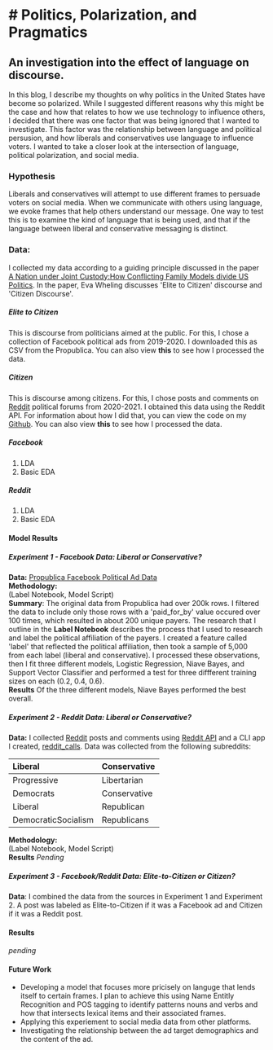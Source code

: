 # # Politics, Polarization, and Pragmatics
## An investigation into the effect of language on discourse.

In this blog, I describe my thoughts on why politics in the United States have become so polarized. While I suggested different reasons why this might be the case and how that relates to how we use technology to influence others, I decided that there was one factor that was being ignored that I wanted to investigate. This factor was the relationship between language and political persusion, and how liberals and conservatives use language to influence voters. I wanted to take a closer look at the intersection of language, political polarization, and social media. 

### Hypothesis
Liberals and conservatives will attempt to use different frames to persuade voters on social media. When we communicate with others using language, we evoke frames that help others understand our message. One way to test this is to examine the kind of language that is being used, and that if the language between liberal and conservative messaging is distinct.

###  Data:
I collected my data according to a guiding principle discussed in the paper [A Nation under Joint Custody:How Conflicting Family Models divide US Politics](https://digitalassets.lib.berkeley.edu/etd/ucb/text/Wehling_berkeley_0028E_13309.pdf). In the paper, Eva Wheling discusses 'Elite to Citizen' discourse and 'Citizen Discourse'.
##### Elite to Citizen
This is discourse from politicians aimed at the public. For this, I chose a collection of Facebook political ads from 2019-2020. I downloaded this as CSV from the Propublica. You can also view **this** to see how I processed the data.

##### Citizen
This is discourse among citizens. For this, I chose posts and comments on [Reddit](https://www.reddit.com/) political forums from 2020-2021. I obtained this data using the Reddit API. For information about how I did that, you can view the code on my [Github](https://github.com/christineegan42/reddit-calls). You can also view **this** to see how I processed the data.

##### Facebook
1. LDA
2. Basic EDA

##### Reddit
1. LDA
2. Basic EDA

#### Model Results
##### Experiment 1 - Facebook Data: Liberal or Conservative?
**Data:** [Propublica Facebook Political Ad Data](https://www.propublica.org/datastore/dataset/political-advertisements-from-facebook)          
**Methodology:**    
(Label Notebook, Model Script)          
**Summary**: The original data from Propublica had over 200k rows. I filtered the data to include only those rows with a 'paid_for_by' value occured over 100 times, which resulted in about 200 unique payers. The research that I outline in the **Label Notebook** describes the process that I used to research and label the political affiliation of the payers. I created a feature called 'label' that reflected the political affiliation, then took a sample of 5,000 from each label (liberal and conservative). I processed these observations, then I fit three different models, Logistic Regression, Niave Bayes, and Support Vector Classifier and performed a test for three diffferent training sizes on each (0.2, 0.4, 0.6).       
**Results** Of the three different models, Niave Bayes performed the best overall. 


##### Experiment 2 - Reddit Data: Liberal or Conservative?
**Data:** I collected [Reddit](https://www.reddit.com/) posts and comments using [Reddit API](https://www.reddit.com/wiki/api) and a CLI app I created, [reddit_calls](https://github.com/christineegan42/reddit-calls). Data was collected from the following subreddits:     


| Liberal    | Conservative    |   
| :--------- | :-------------- |    
| Progressive | Libertarian   |   
| Democrats   | Conservative  |   
| Liberal     | Republican    |   
| DemocraticSocialism   | Republicans   |          

**Methodology:**    
(Label Notebook, Model Script)   
**Results** *Pending*

##### Experiment 3 - Facebook/Reddit Data: Elite-to-Citizen  or Citizen?
**Data**: I combined the data from the sources in Experiment 1 and Experiment 2. A post was labeled as Elite-to-Citizen if it was a Facebook ad and Citizen if it was a Reddit post. 

#### Results
*pending*

#### Future Work
* Developing a model that focuses more pricisely on languge that lends itself to certain frames. I plan to achieve this using Name Entitly Recognition and POS tagging to identify patterns nouns and verbs and how that intersects lexical items and their associated frames.
* Applying this experiement to social media data from other platforms.
* Investigating the relationship between the ad target demographics and the content of the ad. 
